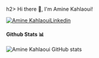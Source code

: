h2> Hi there 👋, I'm Amine Kahlaoui! </h2>
    
[![Amine KahlaouiLinkedin](https://img.shields.io/badge/LinkedIn-0077B5?style=for-the-badge&logo=linkedin&logoColor=white)](https://www.linkedin.com/in/amine-kahlaoui-327572b3/)


#### Github Stats 📊

![Amine Kahlaoui GitHub stats](https://github-readme-stats.vercel.app/api?username=amine7777&show_icons=true&theme=radical)

